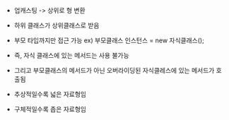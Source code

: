 - 업캐스팅	-> 상위로 형 변환

- 하위 클래스가 상위클래스로 받음

- 부모 타입까지만 접근 가능
  ex) 부모클래스 인스턴스 = new 자식클래스();

- 즉, 자식 클래스에 있는 메서드는 사용 불가능

- 그리고 부모클래스의 메서드가 아닌 오버라이딩된 자식클레스에 있는 메서드가 호출됨

- 추상적일수록 넓은 자료형임

- 구체적일수록 좁은 자료형임
